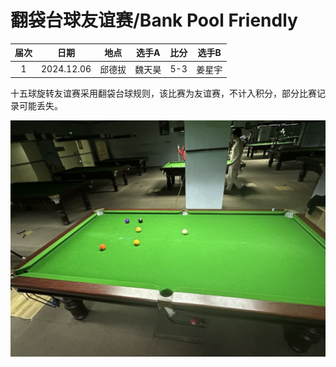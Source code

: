 # 翻袋台球友谊赛/Bank Pool Friendly

| 届次 | 日期       | 地点    | 选手A  | 比分  | 选手B  |
| :--: | :--------: | :---: | :----: | :---: | :----: |
| 1    | 2024.12.06 | 邱德拔 | 魏天昊 | 5-3   | 姜星宇 |

十五球旋转友谊赛采用翻袋台球规则，该比赛为友谊赛，不计入积分，部分比赛记录可能丢失。

![](./img/bank_pool_friendly.jpg)
